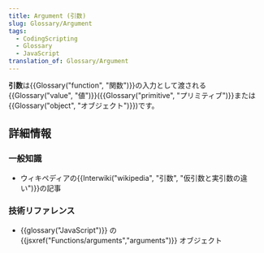 ```yaml
---
title: Argument (引数)
slug: Glossary/Argument
tags:
  - CodingScripting
  - Glossary
  - JavaScript
translation_of: Glossary/Argument
---
```

**引数**は{{Glossary("function", "関数")}}の入力として渡される{{Glossary("value", "値")}}({{Glossary("primitive", "プリミティブ")}}または{{Glossary("object", "オブジェクト")}})です。

## 詳細情報

### 一般知識

- ウィキペディアの{{Interwiki("wikipedia", "引数", "仮引数と実引数の違い")}}の記事

### 技術リファレンス

- {{glossary("JavaScript")}} の {{jsxref("Functions/arguments","arguments")}} オブジェクト

